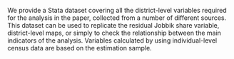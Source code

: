 We provide a Stata dataset covering all the district-level variables required for the analysis in the paper, collected from a number of different sources. This dataset can be used to replicate the residual Jobbik share variable, district-level maps, or simply to check the relationship between the main indicators of the analysis. Variables calculated by using individual-level census data are based on the estimation sample.

